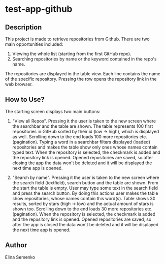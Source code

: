 # test-app-github
## Description
This project is made to retrieve repositories from Github. 
There are two main opportunities included: 
  1. Viewing the whole list (starting from the first GitHub repo).
  2. Searching repositories by name or the keyword contained in the repo's name.
  
The repositories are displayed in the table view. Each line contains the name of the specific repository. Pressing the row opens the repository link in the web browser.

## How to Use?
The starting screen displays two main buttons:
  1. "View all Repos". Pressing it the user is taken to the new screen where the searchbar and the table are shown. The table represents 100 first repositories in GitHub sorted by their id (low -> high), which is displayed as well. Scrolling down to the end loads 100 more repositories etc. (pagination). 
  Typing a word in a searchbar filters displayed (loaded) repositories and makes the table show only ones whose names contain typed text.
  When the repository is selected, the checkmark is added and the repository link is opened.
  Opened repositories are saved, so after closing the app the data won't be deleted and it will be displayed the next time app is opened.
  
  2. "Search by name". Pressing it the user is taken to the new screen where the search field (textfield), search button and the table are shown. From the start the table is empty. User may type some text in the search field and press the search button. By doing this actions user makes the table show repositories, whose names contain this word(s).
  Table shows 30 results, sorted by stars (high -> low) and the actual amount of stars is shown too. Scrolling down to the end loads 30 more repositories etc. (pagination).
  When the repository is selected, the checkmark is added and the repository link is opened.
  Opened repositories are saved, so after the app is closed the data won't be deleted and it will be displayed the next time app is opened.

## Author
Elina Semenko
